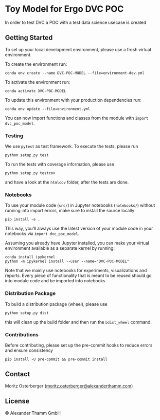 # Toy Model for Ergo DVC POC

In order to test DVC a POC with a test data science usecase is created

## Getting Started

To set up your local development environment, please use a fresh virtual environment.

To create the environment run:

    conda env create --name DVC-POC-MODEL --file=environment-dev.yml

To activate the environment run:

    conda activate DVC-POC-MODEL

To update this environment with your production dependencies run:

    conda env update --file=environment.yml

You can now import functions and classes from the module with `import dvc_poc_model`.

### Testing

We use `pytest` as test framework. To execute the tests, please run

    python setup.py test

To run the tests with coverage information, please use

    python setup.py testcov

and have a look at the `htmlcov` folder, after the tests are done.

### Notebooks

To use your module code (`src/`) in Jupyter notebooks (`notebooks/`) without running into import errors, make sure to install the source locally

    pip install -e .

This way, you'll always use the latest version of your module code in your notebooks via `import dvc_poc_model`.

Assuming you already have Jupyter installed, you can make your virtual environment available as a separate kernel by running:

    conda install ipykernel
    python -m ipykernel install --user --name="DVC-POC-MODEL"

Note that we mainly use notebooks for experiments, visualizations and reports. Every piece of functionality that is meant to be reused should go into module code
and be imported into notebooks.

### Distribution Package

To build a distribution package (wheel), please use

    python setup.py dist

this will clean up the build folder and then run the `bdist_wheel` command.

### Contributions

Before contributing, please set up the pre-commit hooks to reduce errors and ensure consistency

    pip install -U pre-commit && pre-commit install

## Contact

Moritz Osterberger (moritz.osterberger@alexanderthamm.com)

## License

© Alexander Thamm GmbH
